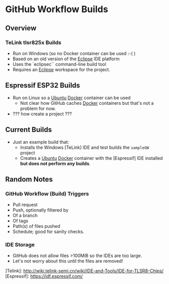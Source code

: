 # GitHub Workflow Builds

## Overview
### TeLink tlsr825x Builds
- Run on Windows (so no Docker container can be used :-( )
- Based on an old version of the [Eclipse] IDE platform
- Uses the `eclipsec`` command-line build tool
- Requires an [Eclipse] workspace for the project.

## Espressif ESP32 Builds
- Run on Linux so a [Ubuntu] [Docker] container can be used
  - Not clear how GitHub caches [Docker] containers but that's not a problem for now.
- ??? how create a project ???

## Current Builds
- Just an example build that:
  - Installs the Windows [TeLink] IDE and test builds the `sampleGW` project
  - Creates a [Ubuntu] [Docker] container with the [Espressif] IDE installed **but does not perform any builds**.

## Random Notes
### GitHub Workflow (Build) Triggers
- Pull request
- Push, optionally filtered by
- Of a branch
- Of tags
- Path(s) of files pushed
- Schedule; good for sanity checks.

### IDE Storage
- GitHub does not allow files >100MiB so the IDEs are too large.
- Let's not worry about this until the files are removed!

[Eclipse]: https://eclipseide.org/
[Ubuntu]: https://ubuntu.com/
[Docker]: https://www.docker.com/
]Telink]: http://wiki.telink-semi.cn/wiki/IDE-and-Tools/IDE-for-TLSR8-Chips/
[Espressif]: https://idf.espressif.com/